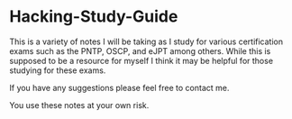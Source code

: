 # Hacking-Study-Guide

This is a variety of notes I will be taking as I study for various certification exams such as the PNTP, OSCP, and eJPT among others. While this is supposed to be a resource for myself I think it may be helpful for those studying for these exams.

If you have any suggestions please feel free to contact me.

You use these notes at your own risk.

